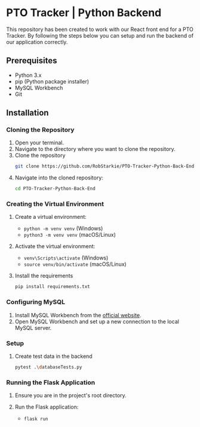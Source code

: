# PTO Tracker | Python Backend

This repository has been created to work with our React front end for a PTO Tracker. By following the steps below you can setup and run the backend of our application correctly.

## Prerequisites
- Python 3.x
- pip (Python package installer)
- MySQL Workbench
- Git

## Installation

### Cloning the Repository

1. Open your terminal.
2. Navigate to the directory where you want to clone the repository.
3. Clone the repository
   ```sh
   git clone https://github.com/RobStarkie/PTO-Tracker-Python-Back-End.git
   ```
4. Navigate into the cloned repository: 
    ```sh
    cd PTO-Tracker-Python-Back-End
    ```
### Creating the Virtual Environment
1. Create a virtual environment:
   - `python -m venv venv` (Windows)
   - `python3 -m venv venv` (macOS/Linux)
2. Activate the virtual environment:
   - `venv\Scripts\activate` (Windows)
   - `source venv/bin/activate` (macOS/Linux)
   
2. Install the requirements
   ```sh
   pip install requirements.txt
   ```
### Configuring MySQL
1. Install MySQL Workbench from the [official website](https://dev.mysql.com/downloads/workbench/).
2. Open MySQL Workbench and set up a new connection to the local MySQL server.

### Setup
1. Create test data in the backend
    ```sh
   pytest .\databaseTests.py
   ```
### Running the Flask Application

1. Ensure you are in the project's root directory.

2. Run the Flask application:
   - `flask run`
